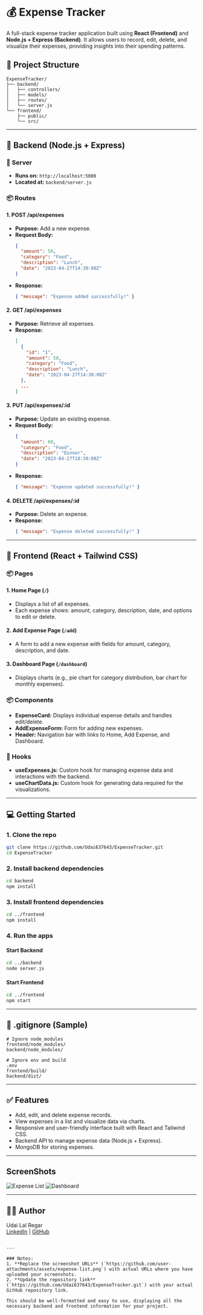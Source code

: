 

# 💰 Expense Tracker

A full-stack expense tracker application built using **React (Frontend)** and **Node.js + Express (Backend)**. It allows users to record, edit, delete, and visualize their expenses, providing insights into their spending patterns.

## 📁 Project Structure

```
ExpenseTracker/
├── backend/
│   ├── controllers/
│   ├── models/
│   ├── routes/
│   └── server.js
└── frontend/
    ├── public/
    └── src/
```

---

## 🚀 Backend (Node.js + Express)

### 🔌 Server
- **Runs on:** `http://localhost:5000`
- **Located at:** `backend/server.js`

### 📦 Routes

#### 1. **POST /api/expenses**
- **Purpose:** Add a new expense.
- **Request Body:**
  ```json
  {
    "amount": 50,
    "category": "Food",
    "description": "Lunch",
    "date": "2023-04-27T14:30:00Z"
  }
  ```
- **Response:**
  ```json
  { "message": "Expense added successfully!" }
  ```

#### 2. **GET /api/expenses**
- **Purpose:** Retrieve all expenses.
- **Response:**
  ```json
  [
    {
      "id": "1",
      "amount": 50,
      "category": "Food",
      "description": "Lunch",
      "date": "2023-04-27T14:30:00Z"
    },
    ...
  ]
  ```

#### 3. **PUT /api/expenses/:id**
- **Purpose:** Update an existing expense.
- **Request Body:**
  ```json
  {
    "amount": 60,
    "category": "Food",
    "description": "Dinner",
    "date": "2023-04-27T18:30:00Z"
  }
  ```
- **Response:**
  ```json
  { "message": "Expense updated successfully!" }
  ```

#### 4. **DELETE /api/expenses/:id**
- **Purpose:** Delete an expense.
- **Response:**
  ```json
  { "message": "Expense deleted successfully!" }
  ```

---

## 🎨 Frontend (React + Tailwind CSS)

### 📦 Pages

#### 1. **Home Page (`/`)**
- Displays a list of all expenses.
- Each expense shows: amount, category, description, date, and options to edit or delete.

#### 2. **Add Expense Page (`/add`)**
- A form to add a new expense with fields for amount, category, description, and date.

#### 3. **Dashboard Page (`/dashboard`)**
- Displays charts (e.g., pie chart for category distribution, bar chart for monthly expenses).

### 📦 Components

- **ExpenseCard:** Displays individual expense details and handles edit/delete.
- **AddExpenseForm:** Form for adding new expenses.
- **Header:** Navigation bar with links to Home, Add Expense, and Dashboard.

### 🧠 Hooks

- **useExpenses.js:** Custom hook for managing expense data and interactions with the backend.
- **useChartData.js:** Custom hook for generating data required for the visualizations.

---

## 💻 Getting Started

### 1. Clone the repo
```bash
git clone https://github.com/Udai637643/ExpenseTracker.git
cd ExpenseTracker
```

### 2. Install backend dependencies
```bash
cd backend
npm install
```

### 3. Install frontend dependencies
```bash
cd ../frontend
npm install
```

### 4. Run the apps

#### Start Backend
```bash
cd ../backend
node server.js
```

#### Start Frontend
```bash
cd ../frontend
npm start
```

---

## 📄 .gitignore (Sample)

```gitignore
# Ignore node_modules
frontend/node_modules/
backend/node_modules/

# Ignore env and build
.env
frontend/build/
backend/dist/
```

---

## ✅ Features

- Add, edit, and delete expense records.
- View expenses in a list and visualize data via charts.
- Responsive and user-friendly interface built with React and Tailwind CSS.
- Backend API to manage expense data (Node.js + Express).
- MongoDB for storing expenses.

---

## ScreenShots

![Expense List](https://github.com/user-attachments/assets/expense-list.png)
![Dashboard](https://github.com/user-attachments/assets/dashboard.png)

---

## 👨‍💻 Author

Udai Lal Regar  
[LinkedIn](https://linkedin.com/in/udai-lal-regar-144806240) | [GitHub](https://github.com/udai637643)
```

---

### Notes:
1. **Replace the screenshot URLs** (`https://github.com/user-attachments/assets/expense-list.png`) with actual URLs where you have uploaded your screenshots.
2. **Update the repository link** (`https://github.com/Udai637643/ExpenseTracker.git`) with your actual GitHub repository link.

This should be well-formatted and easy to use, displaying all the necessary backend and frontend information for your project.